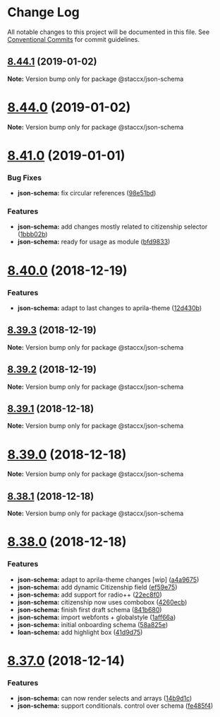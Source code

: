 # Change Log

All notable changes to this project will be documented in this file.
See [Conventional Commits](https://conventionalcommits.org) for commit guidelines.

## [8.44.1](https://bitbucket.org/stacc-flow/bento/compare/v8.44.0...v8.44.1) (2019-01-02)

**Note:** Version bump only for package @staccx/json-schema





# [8.44.0](https://bitbucket.org/stacc-flow/bento/compare/v8.43.0...v8.44.0) (2019-01-02)

**Note:** Version bump only for package @staccx/json-schema





# [8.41.0](https://bitbucket.org/stacc-flow/bento/compare/v8.40.3...v8.41.0) (2019-01-01)


### Bug Fixes

* **json-schema:** fix circular references ([98e51bd](https://bitbucket.org/stacc-flow/bento/commits/98e51bd))


### Features

* **json-schema:** add changes mostly related to citizenship selector ([1bbb02b](https://bitbucket.org/stacc-flow/bento/commits/1bbb02b))
* **json-schema:** ready for usage as module ([bfd9833](https://bitbucket.org/stacc-flow/bento/commits/bfd9833))





# [8.40.0](https://bitbucket.org/stacc-flow/bento/compare/v8.39.10...v8.40.0) (2018-12-19)


### Features

* **json-schema:** adapt to last changes to aprila-theme ([12d430b](https://bitbucket.org/stacc-flow/bento/commits/12d430b))





<a name="8.39.3"></a>
## [8.39.3](https://bitbucket.org/stacc-flow/bento/compare/v8.39.2...v8.39.3) (2018-12-19)

**Note:** Version bump only for package @staccx/json-schema





<a name="8.39.2"></a>
## [8.39.2](https://bitbucket.org/stacc-flow/bento/compare/v8.39.1...v8.39.2) (2018-12-19)

**Note:** Version bump only for package @staccx/json-schema





<a name="8.39.1"></a>
## [8.39.1](https://bitbucket.org/stacc-flow/bento/compare/v8.39.0...v8.39.1) (2018-12-18)

**Note:** Version bump only for package @staccx/json-schema





<a name="8.39.0"></a>
# [8.39.0](https://bitbucket.org/stacc-flow/bento/compare/v8.38.1...v8.39.0) (2018-12-18)

**Note:** Version bump only for package @staccx/json-schema





<a name="8.38.1"></a>
## [8.38.1](https://bitbucket.org/stacc-flow/bento/compare/v8.38.0...v8.38.1) (2018-12-18)

**Note:** Version bump only for package @staccx/json-schema





<a name="8.38.0"></a>
# [8.38.0](https://bitbucket.org/stacc-flow/bento/compare/v8.37.0...v8.38.0) (2018-12-18)


### Features

* **json-schema:** adapt to aprila-theme changes [wip] ([a4a9675](https://bitbucket.org/stacc-flow/bento/commits/a4a9675))
* **json-schema:** add dynamic Citizenship field ([ef59e75](https://bitbucket.org/stacc-flow/bento/commits/ef59e75))
* **json-schema:** add support for radio++ ([22ec8f0](https://bitbucket.org/stacc-flow/bento/commits/22ec8f0))
* **json-schema:** citizenship now uses combobox ([4260ecb](https://bitbucket.org/stacc-flow/bento/commits/4260ecb))
* **json-schema:** finish first draft schema ([841b680](https://bitbucket.org/stacc-flow/bento/commits/841b680))
* **json-schema:** import webfonts + globalstyle ([1aff66a](https://bitbucket.org/stacc-flow/bento/commits/1aff66a))
* **json-schema:** initial onboarding schema ([58a825e](https://bitbucket.org/stacc-flow/bento/commits/58a825e))
* **loan-schema:** add highlight box ([41d9d75](https://bitbucket.org/stacc-flow/bento/commits/41d9d75))





<a name="8.37.0"></a>
# [8.37.0](https://bitbucket.org/stacc-flow/bento/compare/v8.36.0...v8.37.0) (2018-12-14)


### Features

* **json-schema:** can now render selects and arrays ([14b9d1c](https://bitbucket.org/stacc-flow/bento/commits/14b9d1c))
* **json-schema:** support conditionals. control over schema ([fe485f4](https://bitbucket.org/stacc-flow/bento/commits/fe485f4))
